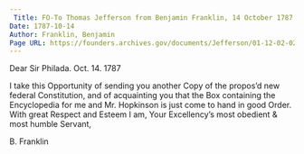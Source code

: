 ```yaml
---
 Title: FO-To Thomas Jefferson from Benjamin Franklin, 14 October 1787
Date: 1787-10-14
Author: Franklin, Benjamin
Page URL: https://founders.archives.gov/documents/Jefferson/01-12-02-0241
---
```



Dear Sir
Philada. Oct. 14. 1787

I take this Opportunity of sending you another Copy of the propos’d new federal Constitution, and of acquainting you that the Box containing the Encyclopedia for me and Mr. Hopkinson is just come to hand in good Order. With great Respect and Esteem I am, Your Excellency’s most obedient & most humble Servant,

B. Franklin

 
